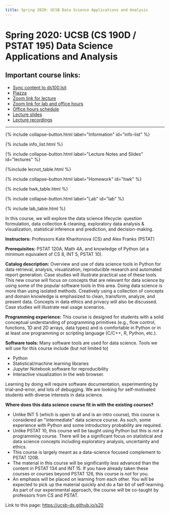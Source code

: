 ```yaml
---
title: Spring 2020: UCSB Data Science Applications and Analysis
---
```


# Spring 2020: UCSB (CS 190D / PSTAT 195) Data Science Applications and Analysis

## Important course links:

- [Sync content to ds100.lsit](https://bit.ly/39xJf79)
- [Piazza](https://piazza.com/class/k7l3jegotl95vg)
- [Zoom link for lecture](https://ucsb.zoom.us/j/491434623?pwd=YlVmZXJpTlhkcDNWcmlwb1EvbjFpQT09)
- [Zoom link for lab and office hours](https://ucsb.zoom.us/j/377571101?pwd=Wm9nWHBpSzgwUkxPaEdzV2RBZEJ6QT09)
- [Office hours schedule](https://ucsb-ds.github.io/s20/info/staff/)
- [Lecture slides](https://drive.google.com/drive/folders/1dSAdI3imEdiIFkzM6rpylAn2s8us-HVC?usp=sharing)
- [Lecture recordings](https://drive.google.com/open?id=1xAoYPB8C2FgE34G2fc6ktjlBJykmmxW8)

--------------------------------------------------------------------------

{% include collapse-button.html label="Information" id="info-list" %}
<div class="collapse" id="info-list">
 <div class="card card-body">
  {% include info_list.html %}
 </div>
</div>


{% include collapse-button.html label="Lecture Notes and Slides" id="lectures" %}
<div class="collapse" id="lectures">
 <div class="card card-body" markdown="1">
   {%include lecnot_table.html %}
 </div>
</div>


{% include collapse-button.html label="Homework" id="hwk" %}
<div class="collapse" id="hwk">
 <div class="card card-body">
  {% include hwk_table.html %}
 </div>
</div>

{% include collapse-button.html label="Lab" id="lab" %}
<div class="collapse" id="lab">
 <div class="card card-body">
  {% include lab_table.html %}
 </div>
</div>

In this course, we will explore the data science lifecycle: question formulation, data collection & cleaning, exploratory data analysis & visualization, statistical inference and prediction, and decision-making.


**Instructors:** Professors Kate Kharitonova (CS) and Alex Franks (PSTAT)

**Prerequisites:** PSTAT 120A, Math 4A, and knowledge of Python (at a minimum equivalent of CS 8, INT 5, PSTAT 10).

**Catalog description:** Overview and use of data science tools in Python for data retrieval, analysis, visualization, reproducible research and automated report generation. Case studies will illustrate practical use of these tools.  This new course will focus on concepts that are relevant for data science by using some of the popular software tools in this area. Doing data science is more than using isolated methods. Creatively using a collection of concepts and domain knowledge is emphasized to clean, transform, analyze, and present data. Concepts in data ethics and privacy will also be discussed. Case studies will illustrate real usage scenarios.

**Programming experience:** This course is designed for students with a solid conceptual understanding of programming primitives (e.g., flow control, functions, 1D and 2D arrays, data types) and is comfortable in Python or in at least one programming or scripting language (C/C++, R, Python, etc.).

**Software tools:** Many software tools are used for data science. Tools we will use for this course include (but not limited to)
- Python
- Statistical/machine learning libraries
- Jupyter Notebook software for reproducibility
- Interactive visualization in the web browser.

Learning by doing will require software documentation, experimenting by trial-and-error, and lots of debugging. 
We are looking for self-motivated students with diverse interests in data science.

**Where does this data science course fit in with the existing courses?**

- Unlike INT 5 (which is open to all and is an intro course), this course is considered an "intermediate" data science course. As such, some experience with Python and some introductory probability are required.
- Unlike PSTAT 10, this course will be taught using Python but this is *not* a programming course.  There will be a significant focus on statistical and data science concepts including exploratory analysis, uncertainty and ethics.
- This course is largely meant as a data-science focused complement to PSTAT 120B.  
- The material in this course will be significantly *less* advanced than the content in PSTAT 134 and INT 15.  If you have already taken these courses or courses beyond PSTAT 126, this course is _not_ for you.
- An emphasis will be placed on learning from each other. You will be expected to pick up the material quickly and do a fair bit of self-learning.  As part of our experimental approach, the course will be co-taught by professors from CS and PSTAT.  


Link to this page: <https://ucsb-ds.github.io/s20>
